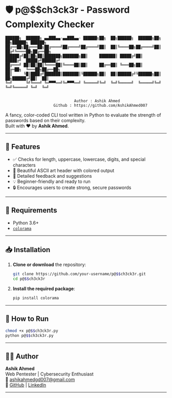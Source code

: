 # 🛡️ p@$$ch3ck3r - Password Complexity Checker

```
██████╗  ██████╗ ▄▄███▄▄·▄▄███▄▄· ██████╗██╗  ██╗██████╗  ██████╗██╗  ██╗██████╗ ██████╗ 
██╔══██╗██╔═══██╗██╔════╝██╔════╝██╔════╝██║  ██║╚════██╗██╔════╝██║ ██╔╝╚════██╗██╔══██╗
██████╔╝██║██╗██║███████╗███████╗██║     ███████║ █████╔╝██║     █████╔╝  █████╔╝██████╔╝
██╔═══╝ ██║██║██║╚════██║╚════██║██║     ██╔══██║ ╚═══██╗██║     ██╔═██╗  ╚═══██╗██╔══██╗
██║     ╚█║████╔╝███████║███████║╚██████╗██║  ██║██████╔╝╚██████╗██║  ██╗██████╔╝██║  ██║
╚═╝      ╚╝╚═══╝ ╚═▀▀▀══╝╚═▀▀▀══╝ ╚═════╝╚═╝  ╚═╝╚═════╝  ╚═════╝╚═╝  ╚═╝╚═════╝ ╚═╝  ╚═╝
                                                                                                                                                                                                                                                          

                              Author : Ashik Ahmed
                     Github : https://github.com/AshikAhmed007

```

A fancy, color-coded CLI tool written in Python to evaluate the strength of passwords based on their complexity.  
Built with ❤️ by **Ashik Ahmed**.

---

## 📌 Features

- ✅ Checks for length, uppercase, lowercase, digits, and special characters  
- 🎨 Beautiful ASCII art header with colored output  
- 🧠 Detailed feedback and suggestions  
- 💡 Beginner-friendly and ready to run  
- 🔒 Encourages users to create strong, secure passwords  

---

## 🔧 Requirements

- Python 3.6+
- [`colorama`](https://pypi.org/project/colorama/)

---

## 📥 Installation

1. **Clone or download** the repository:
    ```bash
    git clone https://github.com/your-username/p@$$ch3ck3r.git
    cd p@$$ch3ck3r
    ```

2. **Install the required package**:
    ```bash
    pip install colorama
    ```

---

## 🚀 How to Run

```bash
chmod +x p@$$ch3ck3r.py
python p@$$ch3ck3r.py
```

---

## 👨‍💻 Author

**Ashik Ahmed**  
Web Pentester | Cybersecurity Enthusiast  
📧 ashikahmedgd007@gmail.com  
🔗 [GitHub](https://github.com/your-github-username) | [LinkedIn](https://linkedin.com/in/your-profile)

---

